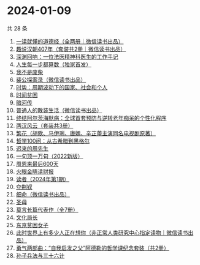 # 2024-01-09

共 28 条

<!-- BEGIN WEREAD -->
<!-- 最后更新时间 2024-01-09 08:30:56 +0800 -->
1. [一读就懂的道德经（全两册｜微信读书出品）](https://weread.qq.com/web/bookDetail/a1232c40813ab871eg018128)
1. [趣说汉朝407年（套装共2册｜微信读书出品）](https://weread.qq.com/web/bookDetail/df232e40813ab8717g01816e)
1. [深渊回响：一位法医精神科医生的工作手记](https://weread.qq.com/web/bookDetail/24b32ca0813ab8297g013715)
1. [人生每一步都算数（独家首发）](https://weread.qq.com/web/bookDetail/c18328f0813ab86eag011439)
1. [我不是废柴](https://weread.qq.com/web/bookDetail/47e32340813ab86b5g0149a7)
1. [裴公探案录（微信读书出品）](https://weread.qq.com/web/bookDetail/5b732ba0813ab870ag011d62)
1. [时势：周期波动下的国家、社会和个人](https://weread.qq.com/web/bookDetail/95332ad0813ab8705g016ce7)
1. [时间贫困](https://weread.qq.com/web/bookDetail/22a327a0813ab86fbg010c7d)
1. [暗河传](https://weread.qq.com/web/bookDetail/b3f32cc0813ab8691g0124d3)
1. [普通人的散装生活（微信读书出品）](https://weread.qq.com/web/bookDetail/d9c326b0813ab86fdg0166fc)
1. [终结阿尔茨海默病：全球首套预防与逆转老年痴呆的个性化程序](https://weread.qq.com/web/bookDetail/c8432680716c50d6c84cf08)
1. [两汉风云（套装共3册）](https://weread.qq.com/web/bookDetail/4b4329d0813ab86deg0158c5)
1. [繁花（胡歌、马伊琍、唐嫣、辛芷蕾主演同名电视剧原著）](https://weread.qq.com/web/bookDetail/ec8320b072162ea8ec8b401)
1. [哲学100问：从古希腊到黑格尔](https://weread.qq.com/web/bookDetail/bd632040813ab7d6fg01236f)
1. [迟来的周先生](https://weread.qq.com/web/bookDetail/9e832c60813ab8619g019816)
1. [一句顶一万句（2022新版）](https://weread.qq.com/web/bookDetail/3de32670813ab703eg013597)
1. [周恩来最后600天](https://weread.qq.com/web/bookDetail/11032040813ab7df5g015178)
1. [火眼金睛读财报](https://weread.qq.com/web/bookDetail/e3832250813ab6fe5g01223b)
1. [读者（2024年第1期）](https://weread.qq.com/web/bookDetail/c4632c30813ab86fcg01522d)
1. [夺荆钗](https://weread.qq.com/web/bookDetail/5f032120729657cc5f0acfe)
1. [细命（微信读书出品）](https://weread.qq.com/web/bookDetail/3f0329e0813ab8717g019ce3)
1. [圣母](https://weread.qq.com/web/bookDetail/4f7320f0717f541a4f7ae8e)
1. [莫言长篇代表作（全7册）](https://weread.qq.com/web/bookDetail/5e232ee0813ab86b5g0157cd)
1. [文化局长](https://weread.qq.com/web/bookDetail/251320b0813ab82d2g019dd7)
1. [东京贫困女子](https://weread.qq.com/web/bookDetail/26232650726a0c0e262f770)
1. [此时世界上有多少人正在想你（非正常人类研究中心指定读物｜微信读书出品）](https://weread.qq.com/web/bookDetail/fd332bf0813ab86ebg0163d8)
1. [勇气两部曲：“自我启发之父”阿德勒的哲学课纪念套装（共2册）](https://weread.qq.com/web/bookDetail/ec73249072054fb6ec77894)
1. [孙子兵法与三十六计](https://weread.qq.com/web/bookDetail/d343237071e0b8bad34fdb0)
<!-- END WEREAD -->